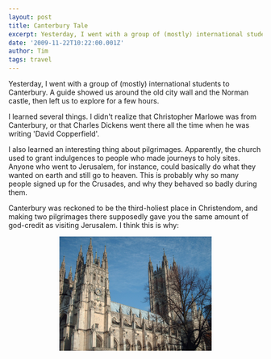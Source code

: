 ```yaml
---
layout: post
title: Canterbury Tale
excerpt: Yesterday, I went with a group of (mostly) international students to Canterbury. A guide showed us around the old city wall and the Norman castle, then left us to explore for a few hours.
date: '2009-11-22T10:22:00.001Z'
author: Tim
tags: travel
---
```


Yesterday, I went with a group of (mostly) international students to Canterbury. A guide showed us around the old city wall and the Norman castle, then left us to explore for a few hours. 

I learned several things. I didn't realize that Christopher Marlowe was from Canterbury, or that Charles Dickens went there all the time when he was writing 'David Copperfield'.

I also learned an interesting thing about pilgrimages. Apparently, the church used to grant indulgences to people who made journeys to holy sites. Anyone who went to Jerusalem, for instance, could basically do what they wanted on earth and still go to heaven. This is probably why so many people signed up for the Crusades, and why they behaved so badly during them.

Canterbury was reckoned to be the third-holiest place in Christendom, and making two pilgrimages there supposedly gave you the same amount of god-credit as visiting Jerusalem. I think this is why:

<a href="/images/eurotrip/canterbury.JPG"><img style="display:block; margin:0px auto 10px; text-align:center;cursor:pointer; cursor:hand;width: 302px; height: 226px;" src="/images/eurotrip/canterbury.JPG" border="0" alt="" /></a>
